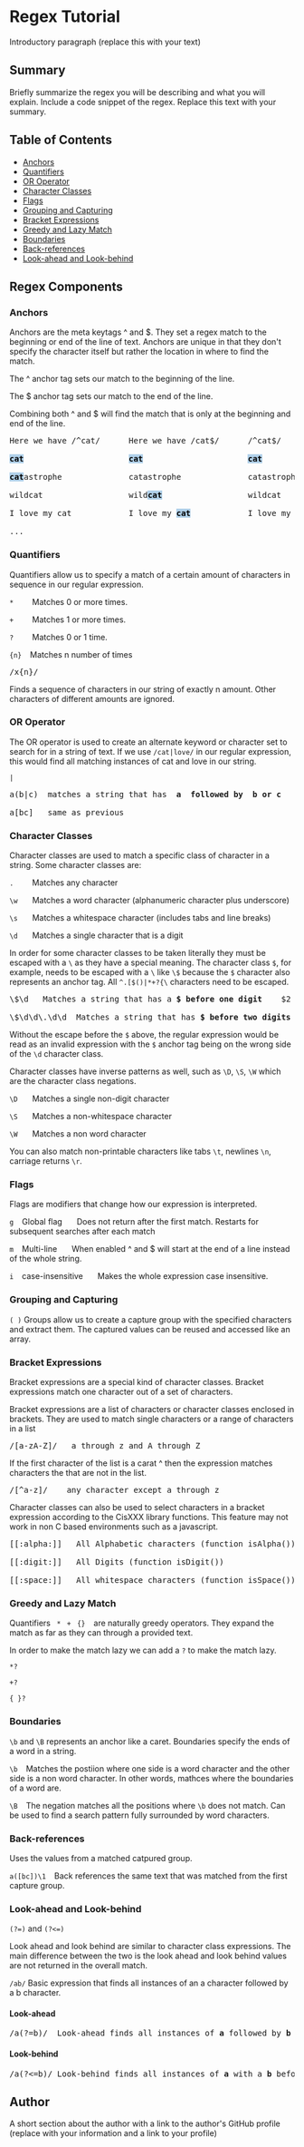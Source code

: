 # Regex Tutorial

Introductory paragraph (replace this with your text)

## Summary

Briefly summarize the regex you will be describing and what you will explain. Include a code snippet of the regex. Replace this text with your summary.

## Table of Contents

- [Anchors](#anchors)
- [Quantifiers](#quantifiers)
- [OR Operator](#or-operator)
- [Character Classes](#character-classes)
- [Flags](#flags)
- [Grouping and Capturing](#grouping-and-capturing)
- [Bracket Expressions](#bracket-expressions)
- [Greedy and Lazy Match](#greedy-and-lazy-match)
- [Boundaries](#boundaries)
- [Back-references](#back-references)
- [Look-ahead and Look-behind](#look-ahead-and-look-behind)

## Regex Components

### Anchors

Anchors are the meta keytags ^ and $. They set a regex match to the beginning or end of the line of text. Anchors are unique in that they don't specify the character itself but rather the location in where to find the match.

The ^ anchor tag sets our match to the beginning of the line.

The $ anchor tag sets our match to the end of the line.

Combining both ^ and $ will find the match that is only at the beginning and end of the line.

<pre>
Here we have /^cat/      Here we have /cat$/      /^cat$/

<mark style="font-weight: bold; background-color: #B0D0E9;">cat</mark>                      <mark  style="font-weight: bold; background-color: rgb(176, 208, 233);">cat</mark>                      <mark style="font-weight: bold; background-color: rgb(176, 208, 233);">cat</mark>

<mark style="font-weight: bold; background-color: rgb(176, 208, 233);">cat</mark>astrophe              catastrophe              catastrophe

wildcat                  wild<mark style="font-weight: bold; background-color: rgb(176, 208, 233);">cat</mark>                  wildcat

I love my cat            I love my <mark style="font-weight: bold; background-color: rgb(176, 208, 233);">cat</mark>            I love my cat

...
</pre>


### Quantifiers

Quantifiers allow us to specify a match of a certain amount of characters in sequence in our regular expression.

`*` &ensp; &ensp; &ensp;Matches 0 or more times.

`+` &ensp; &ensp; &ensp;Matches 1 or more times.

`?` &ensp; &ensp; &ensp;Matches 0 or 1 time.

`{n}` &ensp; Matches n number of times

<pre>/x{n}/</pre>

Finds a sequence of characters in our string of exactly n amount. Other characters of different amounts are ignored.


### OR Operator

The OR operator is used to create an alternate keyword or character set to search for in a string of text. If we use `/cat|love/` in our regular expression, this would find all matching instances of cat and love in our string.

`|` 

<pre>a(b|c)  matches a string that has <strong> a  followed by  b or c</strong>

a[bc]   same as previous</pre>


### Character Classes

Character classes are used to match a specific class of character in a string. Some character classes are:


`.` &ensp; &ensp; &ensp;Matches any character

`\w` &ensp; &ensp; Matches a word character (alphanumeric character plus underscore)

`\s` &ensp; &ensp; Matches a whitespace character (includes tabs and line breaks)

`\d` &ensp; &ensp; Matches a single character that is a digit

In order for some character classes to be taken literally they must be escaped with a `\` as they have a special meaning. The character class `$`, for example, needs to be escaped with a `\` like `\$` because the `$` character also represents an anchor tag. All `^.[$()|*+?{\` characters need to be escaped.

<pre>\$\d   Matches a string that has a <strong>$ before one digit</strong>    <span>$2</span>

\$\d\d\.\d\d  Matches a string that has <strong>$ before two digits</strong> followed by a <strong>. and two more digits</strong>    <span>$20.00</span></pre>

Without the escape before the `$` above, the regular expression would be read as an invalid expression with the `$` anchor tag being on the wrong side of the `\d` character class.



Character classes have inverse patterns as well, such as `\D`, `\S`, `\W` which are the character class negations.

`\D` &ensp; &ensp; Matches a single non-digit character

`\S` &ensp; &ensp; Matches a non-whitespace character

`\W` &ensp; &ensp; Matches a non  word character


You can also match non-printable characters like tabs `\t`, newlines `\n`, carriage returns `\r`.


### Flags

Flags are modifiers that change how our expression is interpreted.

`g` &ensp; Global flag &ensp; &ensp; Does not return after the first match. Restarts for subsequent searches after each match

`m` &ensp; Multi-line &ensp; &ensp; When enabled ^ and $ will start at the end of a line instead of the whole string.

`i` &ensp; case-insensitive &ensp; &ensp; Makes the whole expression case insensitive.

### Grouping and Capturing

`( )` Groups allow us to create a capture group with the specified characters and extract them. The captured values can be reused and accessed like an array.

### Bracket Expressions

Bracket expressions are a special kind of character classes. Bracket expressions match one character out of a set of characters.

Bracket expressions are a list of characters or character classes enclosed in brackets. They are used to match single characters or a range of characters in a list

<pre>/[a-zA-Z]/   a through z and A through Z</pre>

If the first character of the list is a carat ^ then the expression matches characters the that are not in the list.

<pre>/[^a-z]/    any character except a through z</pre>

Character classes can also be used to select characters in a bracket expression according to the CisXXX library functions. This feature may not work in non C based environments such as a javascript.

<pre>
[[:alpha:]]   All Alphabetic characters (function isAlpha())

[[:digit:]]   All Digits (function isDigit())

[[:space:]]   All whitespace characters (function isSpace())</pre>

### Greedy and Lazy Match

Quantifiers &ensp;`*` &ensp;`+` &ensp;`{}` &ensp; are naturally greedy operators. They expand the match as far as they can through a provided text.

In order to make the match lazy we can add a `?` to make the match lazy.

`*?`

`+?`

`{ }?`

### Boundaries

`\b` and `\B` represents an anchor like a caret. Boundaries specify the ends of a word in a string.

`\b` &ensp; Matches the postiion where one side is a word character and the other side is a non word character. In other words, mathces where the boundaries of a word are.

`\B` &ensp; The negation matches all the positions where `\b` does not match. Can be used to find a search pattern fully surrounded by word characters.

### Back-references

Uses the values from a matched catpured group. 

`a([bc])\1` &ensp; Back references the same text that was matched from the first capture group.

### Look-ahead and Look-behind

`(?=)` and `(?<=)`

Look ahead and look behind are similar to character class expressions. The main difference between the two is the look ahead and look behind values are not returned in the overall match.

`/ab/`  Basic expression that finds all instances of an a character followed by a b character.

#### Look-ahead

<pre>/a(?=b)/  Look-ahead finds all instances of <strong>a</strong> followed by <strong>b</strong> but only returns the a character in the match</pre>

#### Look-behind

<pre>/a(?<=b)/ Look-behind finds all instances of <strong>a</strong> with a <strong>b</strong> before it but only returns the a character in the match</pre>

## Author

A short section about the author with a link to the author's GitHub profile (replace with your information and a link to your profile)

<!-- # hello world

you can write text [with links](http://example.com) inline or [link references][1].

* one _thing_ has *em*phasis
* two __things__ are **bold**

[1]: http://example.com

---

hello world
===========

<this_is inline="xml"></this_is>

> markdown is so cool

    so are code segments

1. one thing (yeah!)
2. two thing `i can write code`, and `more` wipee! -->
